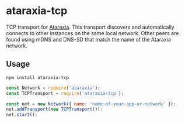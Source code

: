 # ataraxia-tcp

TCP transport for [Ataraxia](https://github.com/aholstenson/ataraxia). This
transport discovers and automatically connects to other instances on the same
local network. Other peers are found using mDNS and DNS-SD that match the name
of the Ataraxia network.

## Usage

```
npm install ataraxia-tcp
```

```javascript
const Network = require('ataraxia');
const TCPTransport = require('ataraxia-tcp');

const net = new Network({ name: 'name-of-your-app-or-network' });
net.addTransport(new TCPTransport());
net.start();
```
